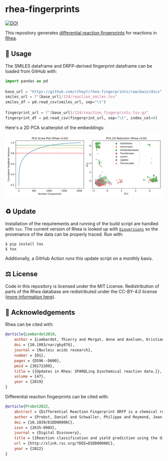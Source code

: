 # rhea-fingerprints

[![DOI](https://zenodo.org/badge/400263430.svg)](https://zenodo.org/badge/latestdoi/400263430)

This repository
generates [differential reaction fingerprints](https://github.com/reymond-group/drfp) for reactions
in [Rhea](https://www.rhea-db.org).

## 🚀 Usage

The SMILES dataframe and DRFP-derived fingerprint dataframe can be loaded from GitHub with:

```python
import pandas as pd

base_url = "https://github.com/cthoyt/rhea-fingerprints/raw/main/docs"
smiles_url = f"{base_url}/124/reaction_smiles.tsv"
smiles_df = pd.read_csv(smiles_url, sep="\t")

fingerprint_url = f"{base_url}/124/reaction_fingerprints.tsv.gz"
fingerprint_df = pd.read_csv(fingerprint_url, sep="\t", index_col=0)
```

Here's a 2D PCA scatterplot of the embeddings:

![Scatterplot of DRFPs](docs/124/scatter.png)

## ♻️ Update

Installation of the requirements and running of the build script are handled with `tox`. The current
version of Rhea is looked up with [`bioversions`](https://github.com/cthoyt/bioversions) so the
provenance of the data can be properly traced. Run with:

```shell
$ pip install tox
$ tox
```

Additionally, a GitHub Action runs this update script on a monthly basis.

## ⚖️ License

Code in this repository is licensed under the MIT License. Redistribution of parts of the Rhea
database are redistributed under the CC-BY-4.0
license ([more information here](https://www.rhea-db.org/help/license-disclaimer)).

## 🙏 Acknowledgements

Rhea can be cited with:

```bibtex
@article{Lombardot2019,
    author = {Lombardot, Thierry and Morgat, Anne and Axelsen, Kristian B and Aimo, Lucila and Hyka-Nouspikel, Nevila and Niknejad, Anne and Ignatchenko, Alex and Xenarios, Ioannis and Coudert, Elisabeth and Redaschi, Nicole and Bridge, Alan},
    doi = {10.1093/nar/gky876},
    journal = {Nucleic acids research},
    number = {D1},
    pages = {D596--D600},
    pmid = {30272209},
    title = {{Updates in Rhea: SPARQLing biochemical reaction data.}},
    volume = {47},
    year = {2019}
}
```

Differential reaction fingerprints can be cited with:

```bibtex
@article{Probst2022,
    abstract = {Differential Reaction Fingerprint DRFP is a chemical reaction fingerprint enabling simple machine learning models running on standard hardware to reach DFT- and deep learning-based accuracies in reaction yield prediction and reaction classification.},
    author = {Probst, Daniel and Schwaller, Philippe and Reymond, Jean-Louis},
    doi = {10.1039/D1DD00006C},
    issn = {2635-098X},
    journal = {Digital Discovery},
    title = {{Reaction classification and yield prediction using the differential reaction fingerprint DRFP}},
    url = {http://xlink.rsc.org/?DOI=D1DD00006C},
    year = {2022}
}
```
